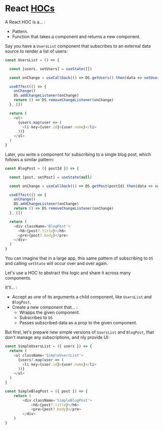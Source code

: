 # React [HOCs](https://reactjs.org/docs/higher-order-components.html "Higher-Order Components")

A React HOC is a... :

* Pattern.
* Function that takes a component and returns a new component.

Say you have a `UsersList` component that subscribes to an external data source to render a list of users:

```js
const UsersList = () => {

  const [users, setUsers] = useState([])

  const onChange = useCallback(() => DS.getUsers().then(data => setUsers(data)))

  useEffect(() => {
    onChange()
    DS.addChangeListener(onChange)
    return () => DS.removeChangeListener(onChange)
  }, [])

  return (
    <ul>
      {users.map(user => (
        <li key={user.id}>{user.name}</li>
      ))}
    </ul>
  )
}
```

Later, you write a component for subscribing to a single blog post, which follows a similar pattern:

```js
const BlogPost = ({ postId }) => {

  const [post, setPost] = useState(null)

  const onChange = useCallback(() => DS.getPost(postId).then(data => setPost(data)))

  useEffect(() => {
    onChange()
    DS.addChangeListener(onChange)
    return () => DS.removeChangeListener(onChange)
  }, [])

  return (
    <div className='BlogPost'>
      <h6>{post?.title}</h6>
      <pre>{post?.body}</pre>
    </div>
  )
}
```

You can imagine that in a large app, this same pattern of subscribing to `DS` and calling `setState` will occur over and over again.

Let's use a HOC to abstract this logic and share it across many components.

It'll... :

* Accept as one of its arguments a child component, like `UsersList` and `BlogPost`.
* Create a new component that... :
    * Wrapps the given component.
    * Subscribes to `DS`
    * Passes subscribed data as a prop to the given component.

But first, let's prepare new simple versions of `UsersList` and `BlogPost`, that don't manage any subscriptions, and nly provide UI:

```js
const SimpleUsersList = ({ users }) => {
  return (
    <ul className='SimpleUsersList'>
      {users?.map(user => (
        <li key={user.id}>{user.name}</li>
      ))}
    </ul>
  )
}

const SimpleBlogPost = ({ post }) => {
	return (
		<div className='SimpleBlogPost'>
			<h6>{post?.title}</h6>
			<pre>{post?.body}</pre>
		</div>
	)
}
```
